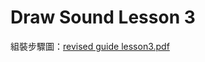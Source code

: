 # Draw Sound Lesson 3

組裝步驟圖：[revised guide lesson3.pdf](https://github.com/JC-Project-IDEA/Draw-Sound-Lesson-3/files/10847339/revised.guide.lesson3.pdf)
